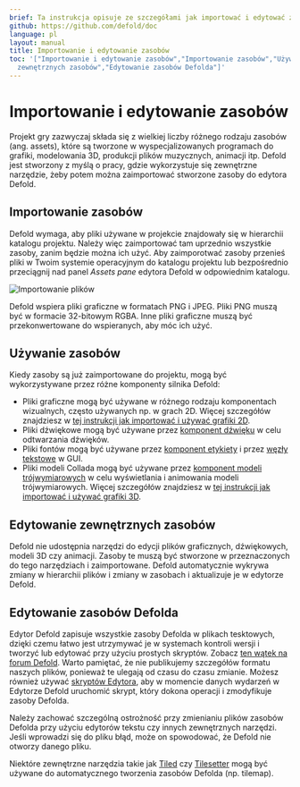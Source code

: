 ```yaml
---
brief: Ta instrukcja opisuje ze szczegółami jak importować i edytować zasoby.
github: https://github.com/defold/doc
language: pl
layout: manual
title: Importowanie i edytowanie zasobów
toc: '["Importowanie i edytowanie zasobów","Importowanie zasobów","Używanie zasobów","Edytowanie
  zewnętrznych zasobów","Edytowanie zasobów Defolda"]'
---
```


# Importowanie i edytowanie zasobów

Projekt gry zazwyczaj składa się z wielkiej liczby różnego rodzaju zasobów (ang. assets), które są tworzone w wyspecjalizowanych programach do grafiki, modelowania 3D, produkcji plików muzycznych, animacji itp. Defold jest stworzony z myślą o pracy, gdzie wykorzystuje się zewnętrzne narzędzie, żeby potem można zaimportować stworzone zasoby do edytora Defold.


## Importowanie zasobów

Defold wymaga, aby pliki używane w projekcie znajdowały się w hierarchii katalogu projektu. Należy więc zaimportować tam uprzednio wszystkie zasoby, zanim będzie można ich użyć. Aby zaimporotwać zasoby przenieś pliki w Twoim systemie operacyjnym do katalogu projektu lub bezpośrednio przeciągnij nad panel *Assets pane* edytora Defold w odpowiednim katalogu.

![Importowanie plików](/manuals/images/graphics/import.png)

<div class='sidenote' markdown='1'>
Defold wspiera pliki graficzne w formatach PNG i JPEG. Pliki PNG muszą być w formacie 32-bitowym RGBA. Inne pliki graficzne muszą być przekonwertowane do wspieranych, aby móc ich użyć.
</div>


## Używanie zasobów

Kiedy zasoby są już zaimportowane do projektu, mogą być wykorzystywane przez różne komponenty silnika Defold:

* Pliki graficzne mogą być używane w różnego rodzaju komponentach wizualnych, często używanych np. w grach 2D. Więcej szczegółów znajdziesz w [tej instrukcji jak importować i używać grafiki 2D](/pl/manuals/importing-graphics).
* Pliki dźwiękowe mogą być używane przez [komponent dźwięku](/pl/manuals/sound) w celu odtwarzania dźwięków.
* Pliki fontów mogą być używane przez [komponent etykiety](/pl/manuals/label) i przez [węzły tekstowe](/pl/manuals/gui-text) w GUI.
* Pliki modeli Collada mogą być używane przez [komponent modeli trójwymiarowych](/pl/manuals/model) w celu wyświetlania i animowania modeli trójwymiarowych. Więcej szczegółów znajdziesz w [tej instrukcji jak importować i używać grafiki 3D](/pl/manuals/importing-models). 


## Edytowanie zewnętrznych zasobów

Defold nie udostępnia narzędzi do edycji plików graficznych, dźwiękowych, modeli 3D czy animacji. Zasoby te muszą być stworzone w przeznaczonych do tego narzędziach i zaimportowane. Defold automatycznie wykrywa zmiany w hierarchii plików i zmiany w zasobach i aktualizuje je w edytorze Defold.


## Edytowanie zasobów Defolda

Edytor Defold zapisuje wszystkie zasoby Defolda w plikach tesktowych, dzięki czemu łatwo jest utrzymywać je w systemach kontroli wersji i tworzyć lub edytować przy użyciu prostych skryptów. Zobacz [ten wątek na forum Defold](https://forum.defold.com/t/deftree-a-python-module-for-editing-defold-files/15210). Warto pamiętać, że nie publikujemy szczegółów formatu naszych plików, ponieważ te ulegają od czasu do czasu zmianie. Możesz również używać [skryptów Edytora](/pl/manuals/editor-scripts/), aby w momencie danych wydarzeń w Edytorze Defold uruchomić skrypt, który dokona operacji i zmodyfikuje zasoby Defolda.

Należy zachować szczególną ostrożność przy zmienianiu plików zasobów Defolda przy użyciu edytorów tekstu czy innych zewnętrznych narzędzi. Jeśli wprowadzi się do pliku błąd, może on spowodować, że Defold nie otworzy danego pliku.

Niektóre zewnętrzne narzędzia takie jak [Tiled](/assets/tiled/) czy [Tilesetter](https://www.tilesetter.org/beta) mogą być używane do automatycznego tworzenia zasobów Defolda (np. tilemap).